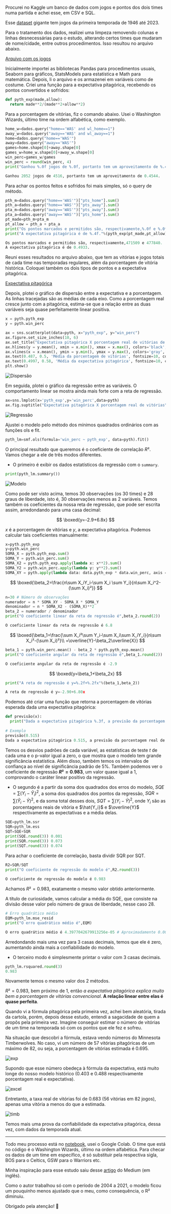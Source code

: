 Procurei no Kaggle um banco de dados com jogos e pontos dos dois times numa partida e achei esse, em CSV e SQL. 

Esse [dataset](https://www.kaggle.com/datasets/wyattowalsh/basketball) gigante tem jogos da primeira temporada de 1946 até 2023.

Para o tratamento dos dados, realizei uma limpeza removendo colunas e linhas desnecessárias para o estudo, alterando certos times que mudaram de nome/cidade, entre outros procedimentos. 
Isso resultou no arquivo abaixo.

[Arquivo com os jogos](https://github.com/mths-andrade/pyth_exp/blob/d1565d450591c1158384a8d9a429c76758d7f589/games.csv)

Inicialmente importei as bibliotecas Pandas para procedimentos usuais, Seaborn para gráficos, StatsModels para estatística e Math para matemática. 
Depois, li o arquivo e os armazenei em variáveis como de costume. Criei uma função para a expectativa pitagórica, recebendo os pontos convertidos e sofridos:

```python
def pyth_exp(made,allow):
  return made**2/(made**2+allow**2)
```

Para a porcentagem de vitórias, fiz o comando abaixo. Usei o Washington Wizards, último time na ordem alfabética, como exemplo.

```python
home_w=dados.query("home=='WAS' and wl_home==1")
away_w=dados.query("away=='WAS' and wl_away==1")
home=dados.query("home=='WAS'")
away=dados.query("away=='WAS'")
games=home.shape[0]+away.shape[0]
games_w=home_w.shape[0]+away_w.shape[0]
win_perc=games_w/games
win_perc = round(win_perc, 4)
print("Ganhou %.0f jogos de %.0f, portanto tem um aproveitamento de %.4f."%(games_w,games,win_perc))

Ganhou 2052 jogos de 4516, portanto tem um aproveitamento de 0.4544.
```

Para achar os pontos feitos e sofridos foi mais simples, só o query de método.

```python
pth_m=dados.query("home=='WAS'")["pts_home"].sum()
pth_a=dados.query("home=='WAS'")["pts_away"].sum()
pta_m=dados.query("away=='WAS'")["pts_away"].sum()
pta_a=dados.query("away=='WAS'")["pts_home"].sum()
pt_made=pth_m+pta_m
pt_allow = pth_a + pta_a
print("Os pontos marcados e permitidos são, respectivamente,%.0f e %.0f."%(pt_made,pt_allow))
print("A expectativa pitagórica é de %.4f."%(pyth_exp(pt_made,pt_allow)))

Os pontos marcados e permitidos são, respectivamente,471509 e 477840.
A expectativa pitagórica é de 0.4933.
```

Reuni esses resultados no arquivo abaixo, que tem as vitórias e jogos totais de cada time nas temporadas regulares, além da porcentagem de vitória histórica. 
Coloquei também os dois tipos de pontos e a expectativa pitagórica.

[Expectativa pitagórica](https://github.com/mths-andrade/pyth_exp/blob/d1565d450591c1158384a8d9a429c76758d7f589/pythagorean.csv)

Depois, plotei o gráfico de dispersão entre a expectativa e a porcentagem. 
As linhas tracejadas são as médias de cada eixo. Como a porcentagem real cresce junto com a pitagórica, estima-se que a relação entre as duas variáveis seja quase perfeitamente linear positiva.

```python
x = pyth.pyth_exp
y = pyth.win_perc

ax = sns.scatterplot(data=pyth, x="pyth_exp", y="win_perc")
ax.figure.set_size_inches(10, 6)
ax.set_title("Expectativa pitagórica X porcentagem real de vitórias de cada time")
ax.hlines(y = y.mean(), xmin = x.min(), xmax = x.max(), colors='black', linestyles='dashed')
ax.vlines(x = x.mean(), ymin = y.min(), ymax = y.max(), colors='gray', linestyles='dashed')
ax.text(0.487, 0.5, 'Média da porcentagem de vitórias', fontsize=10, color = 'black', va = "bottom")
ax.text(0.4997, 0.58, 'Média da expectativa pitagórica', fontsize=10, color = 'gray', ha = "left")
plt.show()
```
![Dispersão](https://github.com/user-attachments/assets/2d33e7e4-b315-42c4-a4e5-8ec1fcaeb076)

Em seguida, plotei o gráfico da regressão entre as variáveis. O comportamento linear se mostra ainda mais forte com a reta de regressão.

```python
ax=sns.lmplot(x='pyth_exp',y='win_perc',data=pyth)
ax.fig.suptitle("Expectativa pitagórica X porcentagem real de vitórias",y=1.05)
```
![Regressão](https://github.com/user-attachments/assets/6234659b-e6fd-4f0e-83ef-543b1a98c7e8)

Ajustei o modelo pelo método dos mínimos quadrados ordinários com as funções ols e fit.

```python
pyth_lm=smf.ols(formula='win_perc ~ pyth_exp', data=pyth).fit()
```

O principal resultado que queremos é o coeficiente de correlação $R²$. Vamos chegar a ele de três modos diferentes.

- O primeiro é exibir os dados estatísticos da regressão com o `summary`.

```python
print(pyth_lm.summary())
```

![Modelo](https://github.com/user-attachments/assets/1d36626a-b5e5-41d3-b70f-b348537afd51)

Como pode ser visto acima, temos 30 observações (os 30 times) e 28 graus de liberdade, isto é, 30 observações menos as 2 variáveis. Temos também os coeficientes da nossa reta de regressão, que pode ser escrita assim, arredondando para uma casa decimal:

$$
\boxed{y=-2.9+6.8x}
$$

$x$ é a porcentagem de vitórias e $y$, a expectativa pitagórica. Podemos calcular tais coeficientes manualmente:

```python
x=pyth.pyth_exp
y=pyth.win_perc
SOMA_X = pyth.pyth_exp.sum()
SOMA_Y = pyth.win_perc.sum()
SOMA_X2 = pyth.pyth_exp.apply(lambda x: x**2).sum()
SOMA_Y2 = pyth.win_perc.apply(lambda y: y**2).sum()
SOMA_XY = pyth.apply(lambda data: data.pyth_exp * data.win_perc, axis = 1).sum()
```

$$
\boxed{\beta_2=\frac{n\sum X_iY_i-\sum X_i \sum Y_i}{n\sum X_i^2-(\sum X_i)²}}
$$

```python
n=30 # Número de observações
numerador = n * SOMA_XY - SOMA_X * SOMA_Y
denominador = n * SOMA_X2 - (SOMA_X)**2
beta_2 = numerador / denominador
print("O coeficiente linear da reta de regressão é",beta_2.round(2))

O coeficiente linear da reta de regressão é 6.8
```

$$
\boxed{\beta_1=\frac{\sum X_i²\sum Y_i-\sum X_i\sum X_iY_i}{n\sum X_i²-(\sum X_i)²}\\
=\overline{Y}-\beta_2\overline{X}}
$$

```python
beta_1 = pyth.win_perc.mean() - beta_2 * pyth.pyth_exp.mean()
print("O coeficiente angular da reta de regressão é",beta_1.round(2))

O coeficiente angular da reta de regressão é -2.9
```

$$
\boxed{y=\beta_1+\beta_2x}
$$

```python
print("A reta de regressão é y=%.2f+%.2fx"%(beta_1,beta_2))

A reta de regressão é y=-2.90+6.80x
```

Podemos até criar uma função que retorna a porcentagem de vitórias esperada dada uma expectativa pitagórica:

```python
def previsão(x):
  print("Dada a expectativa pitagórica %.3f, a previsão da porcentagem real de vitórias é %.3f."%(x,beta_1 + beta_2 * x))
  
# Exemplo
previsão(0.515)
Dada a expectativa pitagórica 0.515, a previsão da porcentagem real de vitórias é 0.602.
```

Temos os desvios padrões de cada variável, as estatísticas de teste $t$ de cada uma e o p-valor igual a zero, o que mostra que o modelo tem grande significância estatística. Além disso, também temos os intervalos de confiança ao nível de significância padrão de 5%. Também podemos ver o coeficiente de regressão **$R²=0.983$**, um valor quase igual a 1, comprovando o caráter linear positivo da regressão.

- O segundo é a partir da soma dos quadrados dos erros do modelo, $SQE=\sum{(Y_i - \hat{Y}_i)^2}$, a soma dos quadrados dos pontos da regressão, $SQR=\sum{(\hat{Y}_i - \bar{Y})^2}$, e da soma total desses dois, $SQT=\sum{(Y_i - \bar{Y})^2}$, onde $Y_i$ são as porcentagens reais de vitória e $\hat{Y_i}$ e $\overline{Y}$ respectivamente as expectativas e a média delas.
    
```python
SQE=pyth_lm.ssr
SQR=pyth_lm.ess
SQT=SQE+SQR
print(SQE.round(3)) 0.001
print(SQR.round(3)) 0.073
print(SQT.round(3)) 0.074
```
    
Para achar o coeficiente de correlação, basta dividir SQR por SQT.
    
```python
R2=SQR/SQT
print("O coeficiente de regressão do modelo é",R2.round(3))
    
O coeficiente de regressão do modelo é 0.983
```
    
Achamos $R²=0.983$, exatamente o mesmo valor obtido anteriormente.
    
A título de curiosidade, vamos calcular a média do SQE, que consiste na divisão desse valor pelo número de graus de liberdade, nesse caso 28.
    
```python
# Erro quadrático médio
EQM=pyth_lm.mse_resid
print("O erro quadrático médio é",EQM)

O erro quadrático médio é 4.3977042679913256e-05 # Aproximadamente 0.00004
```
    
Arredondando mais uma vez para 3 casas decimais, temos que ele é zero, aumentando ainda mais a confiabilidade do modelo.
    
- O terceiro modo é simplesmente printar o valor com 3 casas decimais.

```python
pyth_lm.rsquared.round(3)
0.983
```

Novamente temos o mesmo valor dos 2 métodos.

$R²=0.983$, bem próximo de 1, então *a expectativa pitagórica explica muito bem a porcentagem de vitórias convencional*. 
**A relação linear entre elas é quase perfeita**.

Quando vi a fórmula pitagórica pela primeira vez, achei bem aleatória, tirada da cartola, porém, depois desse estudo, entendi a sagacidade de quem a propôs pela primeira vez. 
Imagine conseguir estimar o número de vitórias de um time na temporada só com os pontos que ele fez e sofreu.

Na situação que descobri a fórmula, estava vendo números do Minnesota Timberwolves. 
No caso, vi um número de 57 vitórias pitagóricas de um máximo de 82, ou seja, a porcentagem de vitórias estimada é 0.695.

![exp](https://github.com/user-attachments/assets/5380dde1-6d50-4a2b-951a-dd355eaf324e)

Supondo que esse número obedeça à fórmula da expectativa, está muito longe do nosso modelo histórico (0.403 e 0.488 respectivamente porcentagem real e expectativa).

![excel](https://github.com/user-attachments/assets/f2773200-3bc1-4508-afce-d578093f807f)

Entretanto, a taxa real de vitórias foi de 0.683 (56 vitórias em 82 jogos), apenas uma vitória a menos do que a estimada.

![timb](https://github.com/user-attachments/assets/b6512877-947c-4819-a21c-ccf5a3f59288)

Temos mais uma prova da confiabilidade da expectativa pitagórica, dessa vez, com dados da temporada atual.

---

Todo meu processo está no [notebook](https://github.com/mths-andrade/pyth_exp/blob/c36f98e6b41ff54cbdd532151c941554420e362c/pythagorean.ipynb), usei o Google Colab. O time que está no código é o Washington Wizards, último na ordem alfabética. Para checar os dados de um time em específico, é só substituir pela respectiva sigla, BOS para o Celtics, GSW para o Warriors etc.

Minha inspiração para esse estudo saiu desse [artigo](https://medium.com/@kaantopcu/pythagorean-expectation-in-sports-analytics-in-nba-60061a842d03) do Medium (em inglês).

Como o autor trabalhou só com o período de 2004 a 2021, o modelo ficou um pouquinho menos ajustado que o meu, como consequência, o R² diminuiu.

Obrigado pela atenção! 🏀

